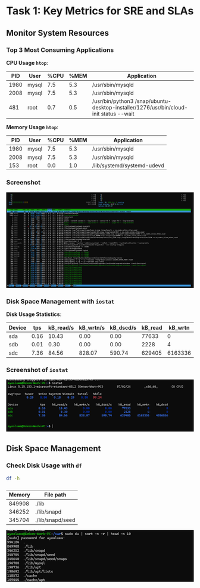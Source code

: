 # Task 1: Key Metrics for SRE and SLAs

## Monitor System Resources

### Top 3 Most Consuming Applications

**CPU Usage `htop`**:

| PID  | User  | %CPU | %MEM | Application                                                                           |
|------|-------|------|------|---------------------------------------------------------------------------------------|
| 1980 | mysql | 7.5  | 5.3  | /usr/sbin/mysqld                                                                      |
| 2008 | mysql | 7.5  | 5.3  | /usr/sbin/mysqld                                                                      |
| 481  | root  | 0.7  | 0.5  | /usr/bin/python3 /snap/ubuntu-desktop-installer/1276/usr/bin/cloud-init status --wait |

**Memory Usage `htop`**:

| PID  | User  | %CPU | %MEM | Application                |
|------|-------|------|------|----------------------------|
| 1980 | mysql | 7.5  | 5.3  | /usr/sbin/mysqld           |
| 2008 | mysql | 7.5  | 5.3  | /usr/sbin/mysqld           |
| 153  | root  | 0.0  | 1.0  | /lib/systemd/systemd-udevd |

### Screenshot

![htop](./images/htop.png)

### Disk Space Management with `iostat`

**Disk Usage Statistics**:

| Device | tps  | kB_read/s | kB_wrtn/s | kB_dscd/s | kB_read | kB_wrtn | kB_dscd |
|--------|------|-----------|-----------|-----------|---------|---------|---------|
| sda    | 0.16 | 10.43     | 0.00      | 0.00      | 77633   | 0       | 0       |
| sdb    | 0.01 | 0.30      | 0.00      | 0.00      | 2228    | 4       | 0       |
| sdc    | 7.36 | 84.56     | 828.07    | 590.74    | 629405  | 6163336 | 4396856 |

### Screenshot of `iostat`

![iostat](./images/iostat.png)

## Disk Space Management

### Check Disk Usage with `df`

```bash
df -h
```

###
| Memory  | File path        |
|---------|------------------|
| 849908  | ./lib            |
| 346252  | ./lib/snapd      |
| 345704  | ./lib/snapd/seed |

![htop](./images/df.png)


